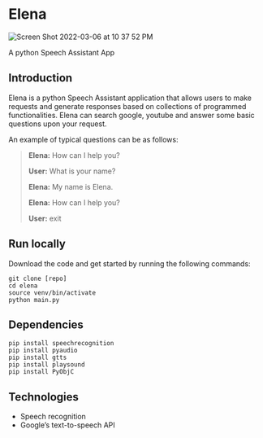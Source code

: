 # Elena 

![Screen Shot 2022-03-06 at 10 37 52 PM](https://user-images.githubusercontent.com/50887339/156963735-f9cdf6a5-5f31-4b90-817b-0d0e0ede227e.png)

A python Speech Assistant App

## Introduction 

Elena is a python Speech Assistant application that allows users to make requests and generate responses based on collections of programmed functionalities. Elena can search google, youtube and answer some basic questions upon your request.   

An example of typical questions can be as follows: 

>**Elena:** How can I help you?
>
>**User:** What is your name? 
>
>**Elena:** My name is Elena.
>
>**Elena:** How can I help you?
>
>**User:** exit 



## Run locally
Download the code and get started by running the following commands:
```
git clone [repo]
cd elena
source venv/bin/activate
python main.py

```


## Dependencies
```
pip install speechrecognition
pip install pyaudio
pip install gtts
pip install playsound
pip install PyObjC

```
## Technologies
- Speech recognition 
- Google’s text-to-speech API
